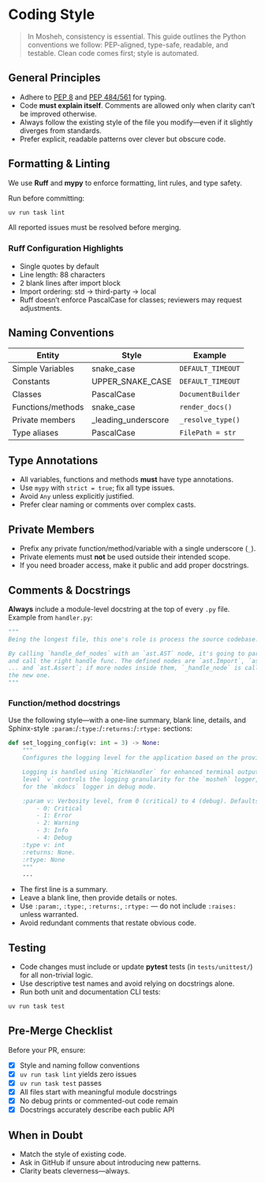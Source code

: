 # Coding Style

> In Mosheh, consistency is essential. This guide outlines the Python conventions we follow: PEP-aligned, type-safe, readable, and testable. Clean code comes first; style is automated.

## General Principles

- Adhere to [PEP 8](https://peps.python.org/pep-0008/) and [PEP 484/561](https://peps.python.org/pep-0484/) for typing.
- Code **must explain itself**. Comments are allowed only when clarity can’t be improved otherwise.
- Always follow the existing style of the file you modify—even if it slightly diverges from standards.
- Prefer explicit, readable patterns over clever but obscure code.

## Formatting & Linting

We use **Ruff** and **mypy** to enforce formatting, lint rules, and type safety.

Run before committing:

```sh
uv run task lint
```

All reported issues must be resolved before merging.

### Ruﬀ Configuration Highlights

- Single quotes by default
- Line length: 88 characters
- 2 blank lines after import block
- Import ordering: std -> third-party -> local
- Ruff doesn’t enforce PascalCase for classes; reviewers may request adjustments.

## Naming Conventions

| Entity            | Style                | Example           |
| ----------------- | -------------------- | ----------------- |
| Simple Variables  | snake_case           | `DEFAULT_TIMEOUT` |
| Constants         | UPPER_SNAKE_CASE     | `DEFAULT_TIMEOUT` |
| Classes           | PascalCase           | `DocumentBuilder` |
| Functions/methods | snake_case           | `render_docs()`   |
| Private members   | \_leading_underscore | `_resolve_type()` |
| Type aliases      | PascalCase           | `FilePath = str`  |

## Type Annotations

- All variables, functions and methods **must** have type annotations.
- Use `mypy` with `strict = true`; fix all type issues.
- Avoid `Any` unless explicitly justified.
- Prefer clear naming or comments over complex casts.

## Private Members

- Prefix any private function/method/variable with a single underscore (`_`).
- Private elements must **not** be used outside their intended scope.
- If you need broader access, make it public and add proper docstrings.

## Comments & Docstrings

**Always** include a module-level docstring at the top of every `.py` file.
Example from `handler.py`:

```py
"""
Being the longest file, this one's role is process the source codebase.

By calling `handle_def_nodes` with an `ast.AST` node, it's going to parse the node type
and call the right handle func. The defined nodes are `ast.Import`, `ast.ImportFrom`,
... and `ast.Assert`; if more nodes inside them, `_handle_node` is called to process
the new one.
"""
```

### Function/method docstrings

Use the following style—with a one-line summary, blank line, details, and Sphinx-style `:param:`/`:type:`/`:returns:`/`:rtype:` sections:

```py
def set_logging_config(v: int = 3) -> None:
    """
    Configures the logging level for the application based on the provided verbosity.

    Logging is handled using `RichHandler` for enhanced terminal output. The verbosity
    level `v` controls the logging granularity for the `mosheh` logger, and optionally
    for the `mkdocs` logger in debug mode.

    :param v: Verbosity level, from 0 (critical) to 4 (debug). Defaults to 3 (info).
        - 0: Critical
        - 1: Error
        - 2: Warning
        - 3: Info
        - 4: Debug
    :type v: int
    :returns: None.
    :rtype: None
    """
    ...
```

- The first line is a summary.
- Leave a blank line, then provide details or notes.
- Use `:param:`, `:type:`, `:returns:`, `:rtype:` — do not include `:raises:` unless warranted.
- Avoid redundant comments that restate obvious code.

## Testing

- Code changes must include or update **pytest** tests (in `tests/unittest/`) for all non-trivial logic.
- Use descriptive test names and avoid relying on docstrings alone.
- Run both unit and documentation CLI tests:

```sh
uv run task test
```

## Pre-Merge Checklist

Before your PR, ensure:

- [x] Style and naming follow conventions
- [x] `uv run task lint` yields zero issues
- [x] `uv run task test` passes
- [x] All files start with meaningful module docstrings
- [x] No debug prints or commented-out code remain
- [x] Docstrings accurately describe each public API

## When in Doubt

- Match the style of existing code.
- Ask in GitHub if unsure about introducing new patterns.
- Clarity beats cleverness—always.
